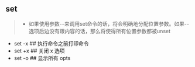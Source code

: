 ## set

> * 如果使用参数--来调用set命令的话，将会明确地分配位置参数。如果--选项后边没有跟内容的话，那么将使得所有位置参数都被unset

* set -x ## 执行命令之前打印命令
* set +x ## 关闭 x 选项
* set -o ## 显示所有 opts
